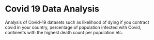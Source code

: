# Covid 19 Data Analysis
Analysis of Covid-19 datasets such as likelihood of dying if you contract covid in your country, percentage of population infected with Covid, continents with the highest death count per population etc.
